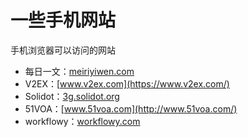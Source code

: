# 一些手机网站

手机浏览器可以访问的网站

- 每日一文：[meiriyiwen.com](https://meiriyiwen.com)
- V2EX：[www.v2ex.com](https://www.v2ex.com/)
- Solidot：[3g.solidot.org](https://3g.solidot.org/)
- 51VOA：[www.51voa.com](http://www.51voa.com/)
- workflowy：[workflowy.com](https://workflowy.com/)